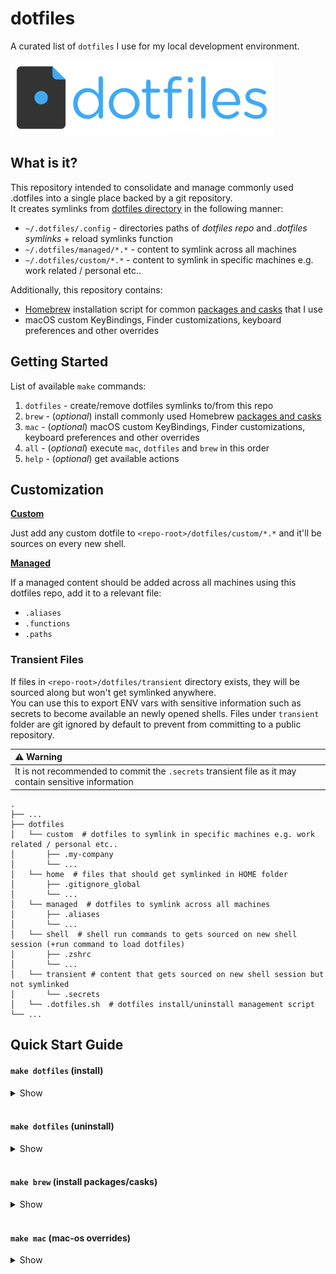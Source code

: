 # dotfiles
A curated list of `dotfiles` I use for my local development environment.

![dotfiles-logo-resized](docs/assets/logos/dotfiles-logo-resized.png)

## What is it?
This repository intended to consolidate and manage commonly used .dotfiles into a single place backed by a git repository.<br/>
It creates symlinks from [dotfiles directory](dotfiles) in the following manner:

- `~/.dotfiles/.config` - directories paths of *dotfiles repo* and *.dotfiles symlinks* + reload symlinks function
- `~/.dotfiles/managed/*.*` - content to symlink across all machines
- `~/.dotfiles/custom/*.*` - content to symlink in specific machines e.g. work related / personal etc..

Additionally, this repository contains:
- [Homebrew](https://github.com/Homebrew/brew) installation script for common [packages and casks](brew) that I use
- macOS custom KeyBindings, Finder customizations, keyboard preferences and other overrides

## Getting Started

List of available `make` commands:

1. `dotfiles`   - create/remove dotfiles symlinks to/from this repo
1. `brew` - (*optional*) install commonly used Homebrew [packages and casks](brew)
1. `mac`  - (*optional*) macOS custom KeyBindings, Finder customizations, keyboard preferences and other overrides
1. `all` - (*optional*) execute `mac`, `dotfiles` and `brew` in this order
1. `help` - (*optional*) get available actions

## Customization

<u>**Custom**</u>

Just add any custom dotfile to `<repo-root>/dotfiles/custom/*.*` and it'll be sources on every new shell.

**<u>Managed</u>**

If a managed content should be added across all machines using this dotfiles repo, add it to a relevant file:

- `.aliases`
- `.functions`
- `.paths`

### Transient Files
If files in `<repo-root>/dotfiles/transient` directory exists, they will be sourced along but won't get symlinked anywhere.<br/>
You can use this to export ENV vars with sensitive information such as secrets to become available an newly opened shells. Files under `transient` folder are git ignored by default to prevent from committing to a public repository.

| :warning: Warning |
| :--------------------------------------- |
| It is not recommended to commit the `.secrets` transient file as it may contain sensitive information |

    .
    ├── ...
    ├── dotfiles               
    │   └── custom  # dotfiles to symlink in specific machines e.g. work related / personal etc..
    │       ├── .my-company  
    │       └── ...
    │   └── home  # files that should get symlinked in HOME folder
    │       ├── .gitignore_global       
    │       └── ...
    │   └── managed  # dotfiles to symlink across all machines
    │       ├── .aliases
    │       └── ...
    │   └── shell  # shell run commands to gets sourced on new shell session (+run command to load dotfiles)
    │       ├── .zshrc
    │       └── ...
    │   └── transient # content that gets sourced on new shell session but not symlinked
    │       └── .secrets       
    │   └── .dotfiles.sh  # dotfiles install/uninstall management script 
    └── ...

## Quick Start Guide

####  `make dotfiles` (install)

<details><summary>Show</summary>
<img src="docs/assets/gifs/dotfiles-install.gif" alt="dotfiles-install" />
</details>
<br>

#### `make dotfiles` (uninstall)

<details><summary>Show</summary>
<img src="docs/assets/gifs/dotfiles-uninstall.gif" alt="dotfiles-uninstall" />
</details>
<br>

#### `make brew` (install packages/casks)

<details><summary>Show</summary>
<img src="docs/assets/gifs/brew.gif" alt="brew" />
</details>
<br>

#### `make mac` (mac-os overrides)

<details><summary>Show</summary>
<img src="docs/assets/gifs/mac-install.gif" alt="mac" />
</details>
<br>